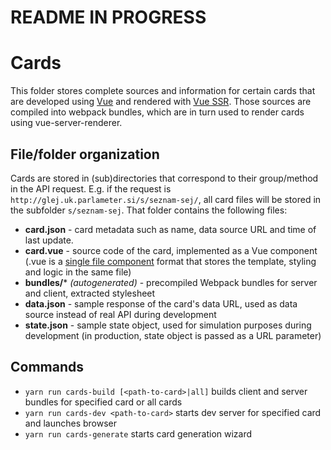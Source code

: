 # README IN PROGRESS

# Cards
This folder stores complete sources and information for certain cards that are developed using [Vue](//vuejs.org/) and rendered with [Vue SSR](//vuejs.org/v2/guide/ssr.html). Those sources are compiled into webpack bundles, which are in turn used to render cards using vue-server-renderer.

## File/folder organization
Cards are stored in (sub)directories that correspond to their group/method in the API request. E.g. if the request is `http://glej.uk.parlameter.si/s/seznam-sej/`, all card files will be stored in the subfolder `s/seznam-sej`. That folder contains the following files:

- **card.json** - card metadata such as name, data source URL and time of last update.
- **card.vue** - source code of the card, implemented as a Vue component (.vue is a [single file component](https://vuejs.org/v2/guide/single-file-components.html) format that stores the template, styling and logic in the same file)
- **bundles/*** _(autogenerated)_ - precompiled Webpack bundles for server and client, extracted stylesheet
- **data.json** - sample response of the card's data URL, used as data source instead of real API during development
- **state.json** - sample state object, used for simulation purposes during development (in production, state object is passed as a URL parameter)

## Commands
- `yarn run cards-build [<path-to-card>|all]` builds client and server bundles for specified card or all cards
- `yarn run cards-dev <path-to-card>` starts dev server for specified card and launches browser
- `yarn run cards-generate` starts card generation wizard
